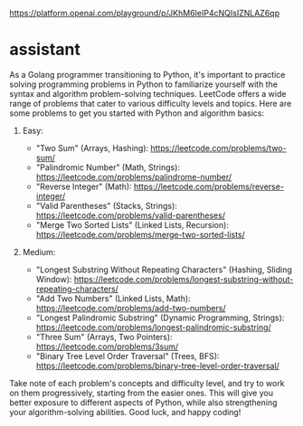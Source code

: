 https://platform.openai.com/playground/p/JKhM6IeIP4cNQIsIZNLAZ6qp

# assistant

As a Golang programmer transitioning to Python, it's important to practice solving programming problems in Python to familiarize yourself with the syntax and algorithm problem-solving techniques. LeetCode offers a wide range of problems that cater to various difficulty levels and topics. Here are some problems to get you started with Python and algorithm basics:

1. Easy:

   - "Two Sum" (Arrays, Hashing): https://leetcode.com/problems/two-sum/
   - "Palindromic Number" (Math, Strings): https://leetcode.com/problems/palindrome-number/
   - "Reverse Integer" (Math): https://leetcode.com/problems/reverse-integer/
   - "Valid Parentheses" (Stacks, Strings): https://leetcode.com/problems/valid-parentheses/
   - "Merge Two Sorted Lists" (Linked Lists, Recursion): https://leetcode.com/problems/merge-two-sorted-lists/

2. Medium:
   - "Longest Substring Without Repeating Characters" (Hashing, Sliding Window): https://leetcode.com/problems/longest-substring-without-repeating-characters/
   - "Add Two Numbers" (Linked Lists, Math): https://leetcode.com/problems/add-two-numbers/
   - "Longest Palindromic Substring" (Dynamic Programming, Strings): https://leetcode.com/problems/longest-palindromic-substring/
   - "Three Sum" (Arrays, Two Pointers): https://leetcode.com/problems/3sum/
   - "Binary Tree Level Order Traversal" (Trees, BFS): https://leetcode.com/problems/binary-tree-level-order-traversal/

Take note of each problem's concepts and difficulty level, and try to work on them progressively, starting from the easier ones. This will give you better exposure to different aspects of Python, while also strengthening your algorithm-solving abilities. Good luck, and happy coding!

